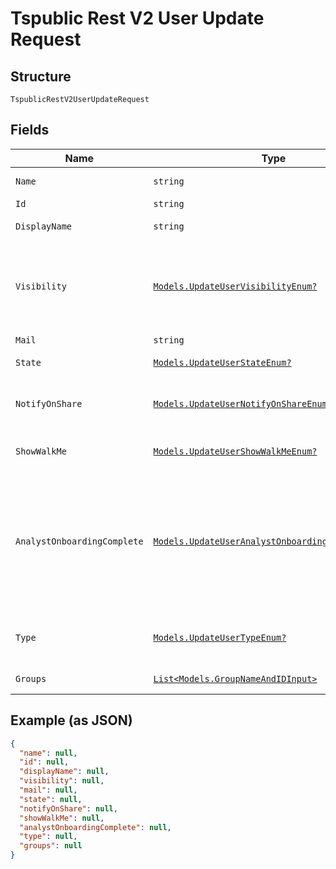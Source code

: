 
# Tspublic Rest V2 User Update Request

## Structure

`TspublicRestV2UserUpdateRequest`

## Fields

| Name | Type | Tags | Description |
|  --- | --- | --- | --- |
| `Name` | `string` | Optional | Name of the user account. The username string must be unique. |
| `Id` | `string` | Optional | The GUID of the user account |
| `DisplayName` | `string` | Optional | A display name string for the user, usually their first and last name. |
| `Visibility` | [`Models.UpdateUserVisibilityEnum?`](../../doc/models/update-user-visibility-enum.md) | Optional | Visibility of the user account.<br><br>The visibility attribute is set to DEFAULT when creating a user. The DEFAULT attribute makes a user visible to other users and user groups, and thus allows them to share objects.<br>**Default**: `UpdateUserVisibilityEnum.DEFAULT` |
| `Mail` | `string` | Optional | Email id associated with the user account |
| `State` | [`Models.UpdateUserStateEnum?`](../../doc/models/update-user-state-enum.md) | Optional | Status of user account. acitve or inactive.<br>**Default**: `UpdateUserStateEnum.ACTIVE` |
| `NotifyOnShare` | [`Models.UpdateUserNotifyOnShareEnum?`](../../doc/models/update-user-notify-on-share-enum.md) | Optional | User preference for receiving email notifications when another ThoughtSpot user shares answers or pinboards.<br>**Default**: `UpdateUserNotifyOnShareEnum.true` |
| `ShowWalkMe` | [`Models.UpdateUserShowWalkMeEnum?`](../../doc/models/update-user-show-walk-me-enum.md) | Optional | The user preference for revisiting the onboarding experience.<br>**Default**: `UpdateUserShowWalkMeEnum.true` |
| `AnalystOnboardingComplete` | [`Models.UpdateUserAnalystOnboardingCompleteEnum?`](../../doc/models/update-user-analyst-onboarding-complete-enum.md) | Optional | ThoughtSpot provides an interactive guided walkthrough to onboard new users. The onboarding experience leads users through a set of actions to help users get started and accomplish their tasks quickly.<br><br>The users can turn off the Onboarding experience and access it again when they need assistance with the ThoughtSpot UI.<br>**Default**: `UpdateUserAnalystOnboardingCompleteEnum.false` |
| `Type` | [`Models.UpdateUserTypeEnum?`](../../doc/models/update-user-type-enum.md) | Optional | Type of user. LOCAL_USER indicates that the user is created locally in the ThoughtSpot system.<br>**Default**: `UpdateUserTypeEnum.LOCAL_USER` |
| `Groups` | [`List<Models.GroupNameAndIDInput>`](../../doc/models/group-name-and-id-input.md) | Optional | A JSON array of group names or GUIDs or both. When both are given then id is considered |

## Example (as JSON)

```json
{
  "name": null,
  "id": null,
  "displayName": null,
  "visibility": null,
  "mail": null,
  "state": null,
  "notifyOnShare": null,
  "showWalkMe": null,
  "analystOnboardingComplete": null,
  "type": null,
  "groups": null
}
```

